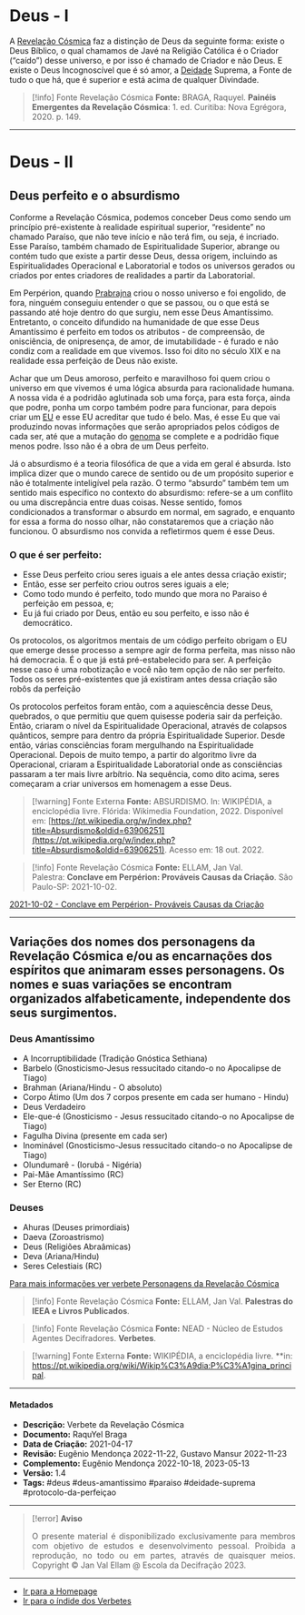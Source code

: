 # Deus - I

A [Revelação Cósmica](Revelação%20Cósmica.md) faz a distinção de Deus da seguinte forma: existe o Deus Bíblico, o qual chamamos de Javé na Religião Católica é o Criador (“caído”) desse universo, e por isso é chamado de Criador e não Deus. E existe o Deus Incognoscível que é só amor, a [Deidade](Deidade.md) Suprema, a Fonte de tudo o que há, que é superior e está acima de qualquer Divindade.

> [!info] Fonte Revelação Cósmica
> **Fonte:** BRAGA, Raquyel. **Painéis Emergentes da Revelação Cósmica**: 1. ed. Curitiba: Nova Egrégora, 2020. p. 149.

---
# Deus - II
## Deus perfeito e o absurdismo

Conforme a Revelação Cósmica, podemos conceber Deus como sendo um princípio pré-existente à realidade espiritual superior, “residente” no chamado Paraíso, que não teve início e não terá fim, ou seja, é incriado. Esse Paraíso, também chamado de Espiritualidade Superior, abrange ou contém tudo que existe a partir desse Deus, dessa origem, incluindo as Espiritualidades Operacional e Laboratorial e todos os universos gerados ou criados por entes criadores de realidades a partir da Laboratorial.

Em Perpérion, quando [Prabrajna](Prabrajna.md) criou o nosso universo e foi engolido, de fora, ninguém conseguiu entender o que se passou, ou o que está se passando até hoje dentro do que surgiu, nem esse Deus Amantíssimo. Entretanto, o conceito difundido na humanidade de que esse Deus Amantíssimo é perfeito em todos os atributos - de compreensão, de onisciência, de onipresença, de amor, de imutabilidade - é furado e não condiz com a realidade em que vivemos. Isso foi dito no século XIX e na realidade essa perfeição de Deus não existe.

Achar que um Deus amoroso, perfeito e maravilhoso foi quem criou o universo em que vivemos é uma lógica absurda para racionalidade humana. A nossa vida é a podridão aglutinada sob uma força, para esta força, ainda que podre, ponha um corpo também podre para funcionar, para depois criar um [EU](EU.md) e esse EU acreditar que tudo é belo. Mas, é esse Eu que vai produzindo novas informações que serão apropriados pelos códigos de cada ser, até que a mutação do [genoma](Genoma.md) se complete e a podridão fique menos podre. Isso não é a obra de um Deus perfeito.

Já o absurdismo é a teoria filosófica de que a vida em geral é absurda. Isto implica dizer que o mundo carece de sentido ou de um propósito superior e não é totalmente inteligível pela razão. O termo “absurdo” também tem um sentido mais específico no contexto do absurdismo: refere-se a um conflito ou uma discrepância entre duas coisas. Nesse sentido, fomos condicionados a transformar o absurdo em normal, em sagrado, e enquanto for essa a forma do nosso olhar, não constataremos que a criação não funcionou. O absurdismo nos convida a refletirmos quem é esse Deus.

### O que é ser perfeito:

-   Esse Deus perfeito criou seres iguais a ele antes dessa criação existir;
-   Então, esse ser perfeito criou outros seres iguais a ele;
-   Como todo mundo é perfeito, todo mundo que mora no Paraiso é perfeição em pessoa, e;
-   Eu já fui criado por Deus, então eu sou perfeito, e isso não é democrático.

Os protocolos, os algoritmos mentais de um código perfeito obrigam o EU que emerge desse processo a sempre agir de forma perfeita, mas nisso não há democracia. É o que já está pré-estabelecido para ser. A perfeição nesse caso é uma robotização e você não tem opção de não ser perfeito. Todos os seres pré-existentes que já existiram antes dessa criação são robôs da perfeição

Os protocolos perfeitos foram então, com a aquiescência desse Deus, quebrados, o que permitiu que quem quisesse poderia sair da perfeição. Então, criaram o nível da Espiritualidade Operacional, através de colapsos quânticos, sempre para dentro da própria Espiritualidade Superior. Desde então, várias consciências foram mergulhando na Espiritualidade Operacional. Depois de muito tempo, a partir do algoritmo livre da Operacional, criaram a Espiritualidade Laboratorial onde as consciências passaram a ter mais livre arbítrio. Na sequência, como dito acima, seres começaram a criar universos em homenagem a esse Deus.

> [!warning] Fonte Externa
> **Fonte:** ABSURDISMO. In: WIKIPÉDIA, a enciclopédia livre. Flórida: Wikimedia Foundation, 2022. Disponível em: [https://pt.wikipedia.org/w/index.php?title=Absurdismo&oldid=63906251](https://pt.wikipedia.org/w/index.php?title=Absurdismo&oldid=63906251). Acesso em: 18 out. 2022.

> [!info] Fonte Revelação Cósmica
> **Fonte:** ELLAM, Jan Val. Palestra: **Conclave em Perpérion: Prováveis Causas da Criação**. São Paulo-SP: 2021-10-02.

[2021-10-02 - Conclave em Perpérion- Prováveis Causas da Criação](2021-10-02%20-%20Conclave%20em%20Perpérion-%20Prováveis%20Causas%20da%20Criação.md)

---
## Variações dos nomes dos personagens da Revelação Cósmica e/ou as encarnações dos espíritos que animaram esses personagens. Os nomes e suas variações se encontram organizados alfabeticamente, independente dos seus surgimentos.

### Deus Amantíssimo
 
- A Incorruptibilidade (Tradição Gnóstica Sethiana)
- Barbelo (Gnosticismo-Jesus ressucitado citando-o no Apocalipse de Tiago) 
- Brahman (Ariana/Hindu - O absoluto)
- Corpo Átimo (Um dos 7 corpos presente em cada ser humano - Hindu)
- Deus Verdadeiro
- Ele-que-é (Gnosticismo - Jesus ressucitado citando-o no Apocalipse de Tiago) 
- Fagulha Divina (presente em cada ser)
- Inominável (Gnosticismo-Jesus ressucitado citando-o no Apocalipse de Tiago) 
- Olundumarê - (Iorubá - Nigéria)
- Pai-Mãe Amantíssimo (RC) 
- Ser Eterno (RC)

### Deuses
- Ahuras (Deuses primordiais)
- Daeva (Zoroastrismo)
- Deus (Religiões Abraâmicas)
- Deva (Ariana/Hindu)
- Seres Celestiais (RC)
 
[Para mais informações ver verbete Personagens da Revelação Cósmica](Personagens%20da%20Revelação%20Cósmica.md) 
  
> [!info] Fonte Revelação Cósmica
>**Fonte:** ELLAM, Jan Val. **Palestras do IEEA e Livros Publicados**. 

> [!info] Fonte Revelação Cósmica
>**Fonte:** NEAD - Núcleo de Estudos Agentes Decifradores. **Verbetes**. 

> [!warning] Fonte Externa
>**Fonte:** WIKIPÉDIA, a enciclopédia livre. **in: https://pt.wikipedia.org/wiki/Wikip%C3%A9dia:P%C3%A1gina_principal. 

---
#### Metadados

-   **Descrição:** Verbete da Revelação Cósmica
-   **Documento:** RaquYel Braga
-   **Data de Criação:** 2021-04-17
-   **Revisão:** Eugênio Mendonça 2022-11-22, Gustavo Mansur 2022-11-23
-   **Complemento:** Eugênio Mendonça 2022-10-18, 2023-05-13
-   **Versão:** 1.4
-   **Tags:** #deus #deus-amantissimo #paraiso #deidade-suprema #protocolo-da-perfeiçao

---
> [!error] **Aviso**
> <p align="justify">O presente material é disponibilizado exclusivamente para membros com objetivo de estudos e desenvolvimento pessoal. Proibida a reprodução, no todo ou em partes, através de quaisquer meios. Copyright © Jan Val Ellam @ Escola da Decifração 2023. </p>

---
- [Ir para a Homepage](Homepage.canvas)
- [Ir para o índide dos Verbetes](ÍNDIDE%20GERAL%20DOS%20VERBETES.canvas)